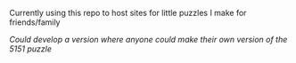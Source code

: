 Currently using this repo to host sites for little puzzles I make for friends/family

_Could develop a version where anyone could make their own version of the 5151 puzzle_

